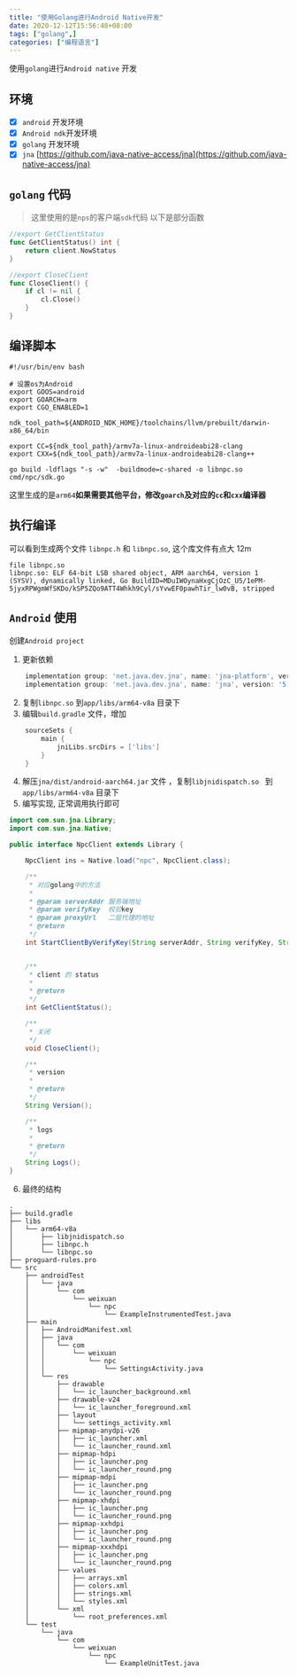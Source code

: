 ```yaml
---
title: "使用Golang进行Android Native开发"
date: 2020-12-12T15:56:48+08:00
tags: ["golang",]
categories: ["编程语言"]
---
```


使用`golang`进行`Android native` 开发  

<!--more-->

## 环境 

-   [x] `android` 开发环境
-   [x] `Android ndk`开发环境
-   [x] `golang` 开发环境
-   [x] `jna` [https://github.com/java-native-access/jna](https://github.com/java-native-access/jna)

## `golang` 代码 

>   这里使用的是`nps`的客户端`sdk`代码 以下是部分函数

```go
//export GetClientStatus
func GetClientStatus() int {
	return client.NowStatus
}

//export CloseClient
func CloseClient() {
	if cl != nil {
		cl.Close()
	}
}
```

## 编译脚本

```shell
#!/usr/bin/env bash

# 设置os为Android
export GOOS=android
export GOARCH=arm
export CGO_ENABLED=1

ndk_tool_path=${ANDROID_NDK_HOME}/toolchains/llvm/prebuilt/darwin-x86_64/bin

export CC=${ndk_tool_path}/armv7a-linux-androideabi28-clang
export CXX=${ndk_tool_path}/armv7a-linux-androideabi28-clang++

go build -ldflags "-s -w"  -buildmode=c-shared -o libnpc.so cmd/npc/sdk.go
```

这里生成的是`arm64`**如果需要其他平台，修改`goarch`及对应的`cc`和`cxx`编译器**

## 执行编译 

可以看到生成两个文件 `libnpc.h` 和 `libnpc.so`, 这个库文件有点大 12m

```shell
file libnpc.so
libnpc.so: ELF 64-bit LSB shared object, ARM aarch64, version 1 (SYSV), dynamically linked, Go BuildID=MDuIWOynaHxgCjOzC_U5/1ePM-5jyxRPWgmWfSKDo/kSP5ZQo9ATT4Whkh9Cyl/sYvwEF0pawhTir_lw0vB, stripped
```

## `Android` 使用

创建`Android project`

1.  更新依赖 

```groovy
    implementation group: 'net.java.dev.jna', name: 'jna-platform', version: '5.6.0'
    implementation group: 'net.java.dev.jna', name: 'jna', version: '5.6.0'
```

2.  复制`libnpc.so` 到`app/libs/arm64-v8a` 目录下 
3.  编辑`build.gradle` 文件，增加

```groovy
    sourceSets {
        main {
            jniLibs.srcDirs = ['libs']
        }
    }
```

4.  解压`jna/dist/android-aarch64.jar` 文件 ，复制`libjnidispatch.so ` 到 `app/libs/arm64-v8a` 目录下 
5.  编写实现, 正常调用执行即可

```java
import com.sun.jna.Library;
import com.sun.jna.Native;

public interface NpcClient extends Library {

    NpcClient ins = Native.load("npc", NpcClient.class);

    /**
     * 对应golang中的方法
     *
     * @param serverAddr 服务端地址
     * @param verifyKey  校验key
     * @param proxyUrl   二层代理的地址
     * @return
     */
    int StartClientByVerifyKey(String serverAddr, String verifyKey, String connType, String proxyUrl);


    /**
     * client 的 status
     *
     * @return
     */
    int GetClientStatus();

    /**
     * 关闭
     */
    void CloseClient();

    /**
     * version
     *
     * @return
     */
    String Version();

    /**
     * logs
     *
     * @return
     */
    String Logs();
}
```

6. 最终的结构 

```
.
├── build.gradle
├── libs
│   └── arm64-v8a
│       ├── libjnidispatch.so
│       ├── libnpc.h
│       └── libnpc.so
├── proguard-rules.pro
└── src
    ├── androidTest
    │   └── java
    │       └── com
    │           └── weixuan
    │               └── npc
    │                   └── ExampleInstrumentedTest.java
    ├── main
    │   ├── AndroidManifest.xml
    │   ├── java
    │   │   └── com
    │   │       └── weixuan
    │   │           └── npc
    │   │               └── SettingsActivity.java
    │   └── res
    │       ├── drawable
    │       │   └── ic_launcher_background.xml
    │       ├── drawable-v24
    │       │   └── ic_launcher_foreground.xml
    │       ├── layout
    │       │   └── settings_activity.xml
    │       ├── mipmap-anydpi-v26
    │       │   ├── ic_launcher.xml
    │       │   └── ic_launcher_round.xml
    │       ├── mipmap-hdpi
    │       │   ├── ic_launcher.png
    │       │   └── ic_launcher_round.png
    │       ├── mipmap-mdpi
    │       │   ├── ic_launcher.png
    │       │   └── ic_launcher_round.png
    │       ├── mipmap-xhdpi
    │       │   ├── ic_launcher.png
    │       │   └── ic_launcher_round.png
    │       ├── mipmap-xxhdpi
    │       │   ├── ic_launcher.png
    │       │   └── ic_launcher_round.png
    │       ├── mipmap-xxxhdpi
    │       │   ├── ic_launcher.png
    │       │   └── ic_launcher_round.png
    │       ├── values
    │       │   ├── arrays.xml
    │       │   ├── colors.xml
    │       │   ├── strings.xml
    │       │   └── styles.xml
    │       └── xml
    │           └── root_preferences.xml
    └── test
        └── java
            └── com
                └── weixuan
                    └── npc
                        └── ExampleUnitTest.java
```



